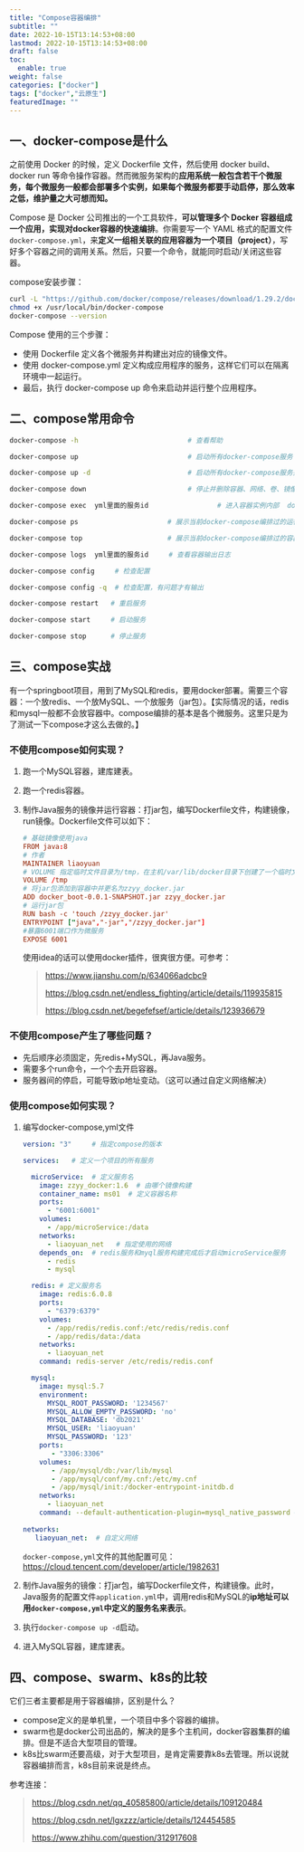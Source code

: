 ```yaml
---
title: "Compose容器编排"
subtitle: ""
date: 2022-10-15T13:14:53+08:00
lastmod: 2022-10-15T13:14:53+08:00
draft: false
toc:
  enable: true
weight: false
categories: ["docker"]
tags: ["docker","云原生"]
featuredImage: ""
---
```


##  一、docker-compose是什么

之前使用 Docker 的时候，定义 Dockerfile 文件，然后使用 docker build、docker run 等命令操作容器。然而微服务架构的**应用系统一般包含若干个微服务，每个微服务一般都会部署多个实例，如果每个微服务都要手动启停，那么效率之低，维护量之大可想而知。**

Compose 是 Docker 公司推出的一个工具软件，**可以管理多个 Docker 容器组成一个应用，实现对docker容器的快速编排**。你需要写一个 YAML 格式的配置文件`docker-compose.yml`，来**定义一组相关联的应用容器为一个项目（project）**，写好多个容器之间的调用关系。然后，只要一个命令，就能同时启动/关闭这些容器。

compose安装步骤：

```bash
curl -L "https://github.com/docker/compose/releases/download/1.29.2/docker-compose-$(uname -s)-$(uname -m)" -o /usr/local/bin/docker-compose
chmod +x /usr/local/bin/docker-compose
docker-compose --version
```

Compose 使用的三个步骤：

- 使用 Dockerfile 定义各个微服务并构建出对应的镜像文件。
- 使用 docker-compose.yml 定义构成应用程序的服务，这样它们可以在隔离环境中一起运行。
- 最后，执行 docker-compose up 命令来启动并运行整个应用程序。



## 二、compose常用命令

```bash
docker-compose -h                           # 查看帮助

docker-compose up                           # 启动所有docker-compose服务

docker-compose up -d                        # 启动所有docker-compose服务并后台运行

docker-compose down                         # 停止并删除容器、网络、卷、镜像。

docker-compose exec  yml里面的服务id                 # 进入容器实例内部  docker-compose exec docker-compose.yml文件中写的服务id /bin/bash

docker-compose ps                      # 展示当前docker-compose编排过的运行的所有容器

docker-compose top                     # 展示当前docker-compose编排过的容器进程

docker-compose logs  yml里面的服务id     # 查看容器输出日志

docker-compose config     # 检查配置

docker-compose config -q  # 检查配置，有问题才有输出

docker-compose restart   # 重启服务

docker-compose start     # 启动服务

docker-compose stop      # 停止服务
```

## 三、compose实战

有一个springboot项目，用到了MySQL和redis，要用docker部署。需要三个容器：一个放redis、一个放MySQL、一个放服务（jar包）。【实际情况的话，redis和mysql一般都不会放容器中。compose编排的基本是各个微服务。这里只是为了测试一下compose才这么去做的。】

### 不使用compose如何实现？

1. 跑一个MySQL容器，建库建表。

2. 跑一个redis容器。

3. 制作Java服务的镜像并运行容器：打jar包，编写Dockerfile文件，构建镜像，run镜像。Dockerfile文件可以如下：

   ```toml
   # 基础镜像使用java
   FROM java:8
   # 作者
   MAINTAINER liaoyuan
   # VOLUME 指定临时文件目录为/tmp，在主机/var/lib/docker目录下创建了一个临时文件并链接到容器的/tmp
   VOLUME /tmp
   # 将jar包添加到容器中并更名为zzyy_docker.jar
   ADD docker_boot-0.0.1-SNAPSHOT.jar zzyy_docker.jar
   # 运行jar包
   RUN bash -c 'touch /zzyy_docker.jar'
   ENTRYPOINT ["java","-jar","/zzyy_docker.jar"]
   #暴露6001端口作为微服务
   EXPOSE 6001
   ```

   使用idea的话可以使用docker插件，很爽很方便。可参考：

   >https://www.jianshu.com/p/634066adcbc9
   >
   >https://blog.csdn.net/endless_fighting/article/details/119935815
   >
   >https://blog.csdn.net/begefefsef/article/details/123936679



### 不使用compose产生了哪些问题？

- 先后顺序必须固定，先redis+MySQL，再Java服务。
- 需要多个run命令，一个个去开启容器。
- 服务器间的停启，可能导致ip地址变动。（这可以通过自定义网络解决）



### 使用compose如何实现？

1. 编写docker-compose,yml文件

   ```yml
   version: "3"     # 指定compose的版本
   
   services:   # 定义一个项目的所有服务
   
     microService:  # 定义服务名
       image: zzyy_docker:1.6  # 由哪个镜像构建
       container_name: ms01  # 定义容器名称
       ports:
         - "6001:6001"
       volumes:
         - /app/microService:/data
       networks: 
         - liaoyuan_net   # 指定使用的网络
       depends_on:  # redis服务和myql服务构建完成后才启动microService服务
         - redis
         - mysql 
   
     redis: # 定义服务名
       image: redis:6.0.8
       ports:
         - "6379:6379"
       volumes:
         - /app/redis/redis.conf:/etc/redis/redis.conf
         - /app/redis/data:/data
       networks: 
         - liaoyuan_net
       command: redis-server /etc/redis/redis.conf
   
     mysql:
       image: mysql:5.7
       environment:
         MYSQL_ROOT_PASSWORD: '1234567'
         MYSQL_ALLOW_EMPTY_PASSWORD: 'no'
         MYSQL_DATABASE: 'db2021'
         MYSQL_USER: 'liaoyuan'
         MYSQL_PASSWORD: '123'
       ports:
          - "3306:3306"
       volumes:
          - /app/mysql/db:/var/lib/mysql
          - /app/mysql/conf/my.cnf:/etc/my.cnf
          - /app/mysql/init:/docker-entrypoint-initdb.d
       networks:
         - liaoyuan_net
       command: --default-authentication-plugin=mysql_native_password #解决外部无法访问
    
   networks: 
      liaoyuan_net:  # 自定义网络
   ```

   `docker-compose,yml`文件的其他配置可见：https://cloud.tencent.com/developer/article/1982631

2. 制作Java服务的镜像：打jar包，编写Dockerfile文件，构建镜像。此时，Java服务的配置文件`application.yml`中，调用redis和MySQL的**ip地址可以用`docker-compose,yml`中定义的服务名来表示**。

3. 执行`docker-compose up -d`启动。

4. 进入MySQL容器，建库建表。

## 四、compose、swarm、k8s的比较

它们三者主要都是用于容器编排，区别是什么？

- compose定义的是单机里，一个项目中多个容器的编排。
- swarm也是docker公司出品的，解决的是多个主机间，docker容器集群的编排。但是不适合大型项目的管理。
- k8s比swarm还要高级，对于大型项目，是肯定需要靠k8s去管理。所以说就容器编排而言，k8s目前来说是终点。

参考连接：

> https://blog.csdn.net/qq_40585800/article/details/109120484
>
> https://blog.csdn.net/lgxzzz/article/details/124454585
>
> https://www.zhihu.com/question/312917608















